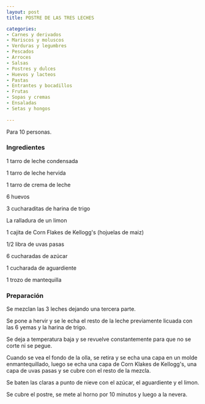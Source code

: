 ```yaml
---
layout: post
title: POSTRE DE LAS TRES LECHES

categories:
- Carnes y derivados
- Mariscos y moluscos
- Verduras y legumbres
- Pescados
- Arroces
- Salsas
- Postres y dulces
- Huevos y lacteos
- Pastas
- Entrantes y bocadillos
- Frutas
- Sopas y cremas
- Ensaladas
- Setas y hongos
 
---
```

Para 10 personas.

<h3>Ingredientes</h3>

1 tarro de leche condensada

1 tarro de leche hervida

1 tarro de crema de leche

6 huevos

3 cucharaditas de harina de trigo

La ralladura de un limon

1 cajita de Corn Flakes de Kellogg's (hojuelas de maiz)

1/2 libra de uvas pasas

6 cucharadas de azúcar

1 cucharada de aguardiente

1 trozo de mantequilla

<h3>Preparación</h3>

Se mezclan las 3 leches dejando una tercera parte.

Se pone a hervir y se le echa el resto de la leche previamente licuada con las 6 yemas y la harina de trigo.

Se deja a temperatura baja y se revuelve constantemente para que no se corte ni se pegue.

Cuando se vea el fondo de la olla, se retira y se echa una capa en un molde enmantequillado, luego se echa una capa de Corn Klakes de Kellogg's, una capa de uvas pasas y se cubre con el resto de la mezcla.

Se baten las claras a punto de nieve con el azúcar, el aguardiente y el limon.

Se cubre el postre, se mete al horno por 10 minutos y luego a la nevera.

